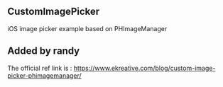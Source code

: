 ## CustomImagePicker
iOS image picker example based on PHImageManager 

## Added by randy 
The official ref link is : 
https://www.ekreative.com/blog/custom-image-picker-phimagemanager/
